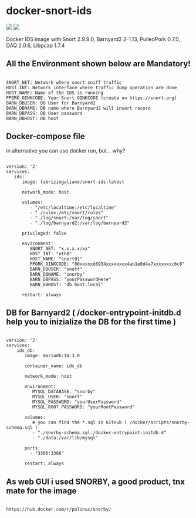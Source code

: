 # docker-snort-ids
[![](https://images.microbadger.com/badges/version/fabriziogaliano/docker-snort-ids.svg)](https://microbadger.com/images/fabriziogaliano/docker-snort-ids "Get your own version badge on microbadger.com") [![](https://images.microbadger.com/badges/image/fabriziogaliano/docker-snort-ids.svg)](https://microbadger.com/images/fabriziogaliano/docker-snort-ids "Get your own image badge on microbadger.com")

Docker IDS image with Snort 2.9.9.0, Barnyard2 2-1.13, PulledPork 0.7.0, DAQ 2.0.6, Libpcap 1.7.4


## All the Environment shown below are Mandatory!

```

SNORT_NET: Network where snort sniff traffic
HOST_INT: Network interface where traffic dump operation are done
HOST_NAME: Name of the IDS is running
PPORK_OINKCODE: Your Snort OINKCODE (create on https://snort.org)
BARN_DBUSER: DB User for Barnyard2
BARN_DBNAME: DB name where Barnyard2 will insert record
BARN_DBPASS: DB User password
BARN_DBHOST: DB host

```

## Docker-compose file
in alternative you can use docker run, but... why?

```

version: '2'
services:
   ids:
      image: fabriziogaliano/snort-ids:latest

      network_mode: host

      volumes:
         - "/etc/localtime:/etc/localtime"
         - "./rules:/etc/snort/rules"
         - "./log/snort:/var/log/snort"
         - "./log/barnyard2:/var/log/barnyard2"

      privileged: false

      environment:
         SNORT_NET: "x.x.x.x/xx"
         HOST_INT: "eth0"
         HOST_NAME: "snort01"
         PPORK_OINKCODE: "00xxxxxd6934xxxxxxxx4ab1e0d4a7xxxxxxxc6c8"
         BARN_DBUSER: "snort"
         BARN_DBNAME: "snorby"
         BARN_DBPASS: "yourPasswordHere"
         BARN_DBHOST: "db.host.local"

      restart: always

```

## DB for Barnyard2 ( /docker-entrypoint-initdb.d help you to inizialize the DB for the first time )

```

version: '2'
services:
    ids_db:
       image: mariadb:10.3.0

       container_name: ids_db

       network_mode: host

       environment:
          MYSQL_DATABASE: "snorby"
          MYSQL_USER: "snort"
          MYSQL_PASSWORD: "yourUserPassword"
          MYSQL_ROOT_PASSWORD: "yourRootPassword"

       volumes:
          # you can find the *.sql in GitHub ( /docker/scripts/snorby-schema.sql )
          - "./snorby-schema.sql:/docker-entrypoint-initdb.d"
          - "./data:/var/lib/mysql"

       ports:
         - "3306:3306"

       restart: always

```

## As web GUI i used SNORBY, a good product, tnx mate for the image

```

https://hub.docker.com/r/polinux/snorby/

```